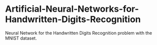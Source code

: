 # Artificial-Neural-Networks-for-Handwritten-Digits-Recognition
Neural Network for the Handwritten Digits Recognition problem with the MNIST dataset.
